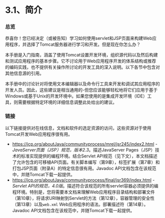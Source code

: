 # 3.1、简介

### 总览

恭喜你！您已经决定（或被告知）学习如何使用servlet和JSP页面来构建Web应用程序，并选择了Tomcat服务器进行学习和开发。但是现在你怎么办？

本手册是入门指南，涵盖了使用Tomcat设置开发环境，组织源代码以及然后构建和测试应用程序的基本步骤。它不讨论用于Web应用程序开发的体系结构或推荐的编码实践，也不提供有关操作所讨论的开发工具的深入说明。以下各节中包含对其他信息源的引用。

本手册中的讨论针对将使用文本编辑器以及命令行工具来开发和调试其应用程序的开发人员。因此，这些建议是相当通用的-但您应该能够轻松地将它们应用于基于Windows或基于Unix的开发环境中。如果您使用的是集成开发环境（IDE）工具，则需要根据特定环境的详细信息调整此处给出的建议。

### 链接

以下链接提供对在线信息，文档和软件的选定资源的访问，这些资源对于使用Tomcat开发Web应用程序很有用。

- https://jcp.org/aboutJava/communityprocess/mrel/jsr245/index2.html - *JavaServer页面（JSP）规范，版本2.3*。描述JavaServer Pages（JSP）技术的标准实现提供的编程环境。结合Servlet API规范（见下文），本文档描述了允许包含的可移植API页面。有关脚本编写（第9章），标签扩展（第7章）和打包JSP页面（附录A）的特定信息很有用。Javadoc API文档包含在该规范中，并随Tomcat下载一起提供。
- https://jcp.org/aboutJava/communityprocess/final/jsr369/index.html - *Servlet API的规范，4.0版*。描述符合该规范的所有servlet容器必须提供的编程环境。特别是，您将需要本文档来理解Web应用程序目录结构和部署文件（第10章），将请求URI映射到Servlet的方法（第12章），容器管理的安全性（第13章）以及`web.xml` Web应用程序的语法。部署描述符（第14章）。Javadoc API文档包含在该规范中，并随Tomcat下载一起提供。